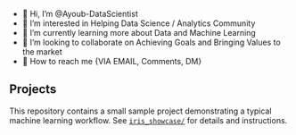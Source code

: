 - 👋 Hi, I’m @Ayoub-DataScientist
- 👀 I’m interested in Helping Data Science / Analytics Community
- 🌱 I’m currently learning more about Data and Machine Learning
- 💞️ I’m looking to collaborate on Achieving Goals and Bringing Values to the market
- 💌 How to reach me {VIA EMAIL, Comments, DM}

## Projects

This repository contains a small sample project demonstrating a typical machine learning workflow. See [`iris_showcase/`](iris_showcase/) for details and instructions.

<!---
Ayoub-DataScientist/Ayoub-DataScientist is a ✨ special ✨ repository because its `README.md` (this file) appears on your GitHub profile.
You can click the Preview link to take a look at your changes.
--->
